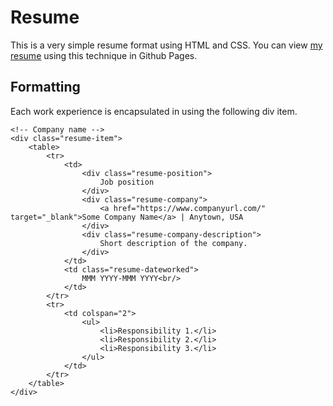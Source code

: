 # Resume
This is a very simple resume format using HTML and CSS. You can view [my resume](https://t3knoid.github.io/resume/) using this technique in Github Pages. 

## Formatting

Each work experience is encapsulated in using the following div item.

```
<!-- Company name -->
<div class="resume-item">
	<table>
		<tr>
			<td>
				<div class="resume-position">
					Job position
				</div>
				<div class="resume-company">
					<a href="https://www.companyurl.com/" target="_blank">Some Company Name</a> | Anytown, USA
				</div>
				<div class="resume-company-description">
					Short description of the company.
				</div> 
			</td>
			<td class="resume-dateworked">
				MMM YYYY-MMM YYYY<br/>
			</td>
		</tr>
		<tr>
			<td colspan="2">
				<ul>
					<li>Responsibility 1.</li>
					<li>Responsibility 2.</li>
					<li>Responsibility 3.</li>
				</ul>
			</td>
		</tr>
	</table>
</div>
```
